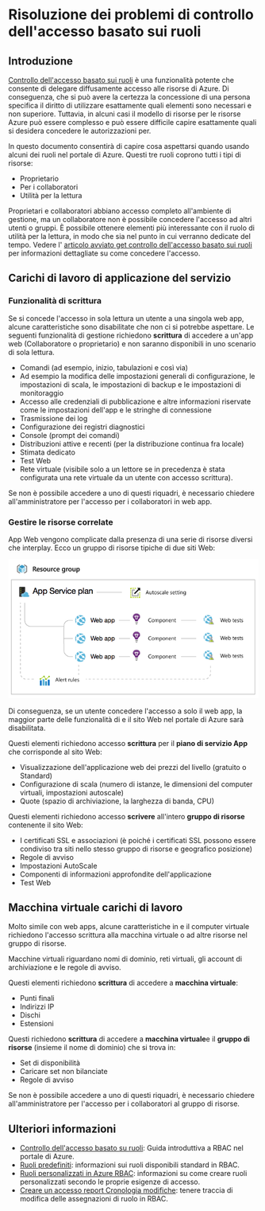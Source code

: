 <properties
    pageTitle="Risoluzione dei problemi di controllo accesso basato sui ruoli | Microsoft Azure"
    description="È possibile ottenere assistenza per problemi o domande sulle risorse di controllo dell'accesso basato su ruoli."
    services="azure-portal"
    documentationCenter="na"
    authors="kgremban"
    manager="femila"
    editor=""/>

<tags
    ms.service="active-directory"
    ms.workload="identity"
    ms.tgt_pltfrm="na"
    ms.devlang="na"
    ms.topic="article"
    ms.date="07/12/2016"
    ms.author="kgremban"/>

# <a name="role-based-access-control-troubleshooting"></a>Risoluzione dei problemi di controllo dell'accesso basato sui ruoli

## <a name="introduction"></a>Introduzione

[Controllo dell'accesso basato sui ruoli](role-based-access-control-configure.md) è una funzionalità potente che consente di delegare diffusamente accesso alle risorse di Azure. Di conseguenza, che si può avere la certezza la concessione di una persona specifica il diritto di utilizzare esattamente quali elementi sono necessari e non superiore. Tuttavia, in alcuni casi il modello di risorse per le risorse Azure può essere complesso e può essere difficile capire esattamente quali si desidera concedere le autorizzazioni per.

In questo documento consentirà di capire cosa aspettarsi quando usando alcuni dei ruoli nel portale di Azure. Questi tre ruoli coprono tutti i tipi di risorse:

- Proprietario  
- Per i collaboratori  
- Utilità per la lettura  

Proprietari e collaboratori abbiano accesso completo all'ambiente di gestione, ma un collaboratore non è possibile concedere l'accesso ad altri utenti o gruppi. È possibile ottenere elementi più interessante con il ruolo di utilità per la lettura, in modo che sia nel punto in cui verranno dedicate del tempo. Vedere l' [articolo avviato get controllo dell'accesso basato sui ruoli](role-based-access-control-configure.md) per informazioni dettagliate su come concedere l'accesso.

## <a name="app-service-workloads"></a>Carichi di lavoro di applicazione del servizio

### <a name="write-access-capabilities"></a>Funzionalità di scrittura

Se si concede l'accesso in sola lettura un utente a una singola web app, alcune caratteristiche sono disabilitate che non ci si potrebbe aspettare. Le seguenti funzionalità di gestione richiedono **scrittura** di accedere a un'app web (Collaboratore o proprietario) e non saranno disponibili in uno scenario di sola lettura.

- Comandi (ad esempio, inizio, tabulazioni e così via)
- Ad esempio la modifica delle impostazioni generali di configurazione, le impostazioni di scala, le impostazioni di backup e le impostazioni di monitoraggio
- Accesso alle credenziali di pubblicazione e altre informazioni riservate come le impostazioni dell'app e le stringhe di connessione
- Trasmissione dei log
- Configurazione dei registri diagnostici
- Console (prompt dei comandi)
- Distribuzioni attive e recenti (per la distribuzione continua fra locale)
- Stimata dedicato
- Test Web
- Rete virtuale (visibile solo a un lettore se in precedenza è stata configurata una rete virtuale da un utente con accesso scrittura).

Se non è possibile accedere a uno di questi riquadri, è necessario chiedere all'amministratore per l'accesso per i collaboratori in web app.

### <a name="dealing-with-related-resources"></a>Gestire le risorse correlate

App Web vengono complicate dalla presenza di una serie di risorse diversi che interplay. Ecco un gruppo di risorse tipiche di due siti Web:

![Gruppo di risorse Web app](./media/role-based-access-control-troubleshooting/website-resource-model.png)

Di conseguenza, se un utente concedere l'accesso a solo il web app, la maggior parte delle funzionalità di e il sito Web nel portale di Azure sarà disabilitata.

Questi elementi richiedono accesso **scrittura** per il **piano di servizio App** che corrisponde al sito Web:  

- Visualizzazione dell'applicazione web dei prezzi del livello (gratuito o Standard)  
- Configurazione di scala (numero di istanze, le dimensioni del computer virtuali, impostazioni autoscale)  
- Quote (spazio di archiviazione, la larghezza di banda, CPU)  

Questi elementi richiedono accesso **scrivere** all'intero **gruppo di risorse** contenente il sito Web:  

- I certificati SSL e associazioni (è poiché i certificati SSL possono essere condiviso tra siti nello stesso gruppo di risorse e geografico posizione)  
- Regole di avviso  
- Impostazioni AutoScale  
- Componenti di informazioni approfondite dell'applicazione  
- Test Web  

## <a name="virtual-machine-workloads"></a>Macchina virtuale carichi di lavoro

Molto simile con web apps, alcune caratteristiche in e il computer virtuale richiedono l'accesso scrittura alla macchina virtuale o ad altre risorse nel gruppo di risorse.

Macchine virtuali riguardano nomi di dominio, reti virtuali, gli account di archiviazione e le regole di avviso.

Questi elementi richiedono **scrittura** di accedere a **macchina virtuale**:

- Punti finali  
- Indirizzi IP  
- Dischi  
- Estensioni  

Questi richiedono **scrittura** di accedere a **macchina virtuale**e il **gruppo di risorse** (insieme il nome di dominio) che si trova in:  

- Set di disponibilità  
- Caricare set non bilanciate  
- Regole di avviso  

Se non è possibile accedere a uno di questi riquadri, è necessario chiedere all'amministratore per l'accesso per i collaboratori al gruppo di risorse.

## <a name="see-more"></a>Ulteriori informazioni
- [Controllo dell'accesso basato su ruoli](role-based-access-control-configure.md): Guida introduttiva a RBAC nel portale di Azure.
- [Ruoli predefiniti](role-based-access-built-in-roles.md): informazioni sui ruoli disponibili standard in RBAC.
- [Ruoli personalizzati in Azure RBAC](role-based-access-control-custom-roles.md): informazioni su come creare ruoli personalizzati secondo le proprie esigenze di accesso.
- [Creare un accesso report Cronologia modifiche](role-based-access-control-access-change-history-report.md): tenere traccia di modifica delle assegnazioni di ruolo in RBAC.
